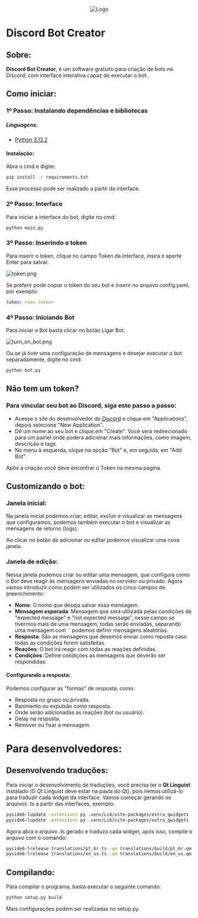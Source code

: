 <p align="center">
  <img src="source/icons/icon.svg" alt="Logo">
</p>

# Discord Bot Creator

## Sobre:

**Discord Bot Creator**, é um software gratuito para criação de bots no Discord, com interface interativa capaz
de executar o bot.

## Como iniciar:

### 1º Passo: Instalando dependências e bibliotecas

##### Linguagens:

* [Python 3.13.2](https://www.python.org/downloads/release/python-3132/)

#### Instalação:

Abra o cmd e digite:

```bash
pip install -r requirements.txt
```

Esse processo pode ser realizado a partir da interface.

### 2º Passo: Interface

Para iniciar a interface do bot, digite no cmd:

```bash
python main.py
```

### 3º Passo: Inserindo o token

Para inserir o token, clique no campo Token da interface, insira e aperte Enter para salvar.

![token.png](source/images/token.png)

Se preferir pode copiar o token do seu bot e inserir no arquivo config.yaml, por exemplo:

```yaml
token: <seu token>
```

### 4º Passo: Iniciando Bot

Para iniciar o Bot basta clicar no botão Ligar Bot:

![turn_on_bot.png](source/images/turn_on_bot.png)

Ou se já tiver uma configuração de mensagens e desejar executar o bot separadamente, digite no cmd:

```bash
python bot.py
```

## Não tem um token?

### Para vincular seu bot ao Discord, siga este passo a passo:

* Acesse o site do desenvolvedor do [Discord](https://discord.com/developers) e clique em "Applications", 
  depois selecione "New Application".
* Dê um nome ao seu bot e clique em "Create". Você será redirecionado para um painel onde poderá adicionar mais 
  informações, como imagem, descrição e tags.
* No menu à esquerda, clique na opção "Bot" e, em seguida, em "Add Bot".

Após a criação você deve encontrar o Token na mesma pagina.

## Customizando o bot:

### Janela inicial:

Na janela inicial podemos criar, editar, excluir e visualizar as mensagens que configuramos,
podemos também executar o bot e visualizar as mensagens de retorno (logs).

Ao clicar no botão de adicionar ou editar podemos visualizar uma nova janela.

### Janela de edição:

Nessa janela podemos criar ou editar uma mensagem, que configura como o Bot deve reagir às mensagens enviadas no
servidor ou privado. Agora vamos introduzir como podem ser utilizados os cinco campos de preenchimento:

* **Nome**: O nome que deseja salvar essa mensagem.
* **Mensagem esperada**: Mensagem que será utilizada pelas condições de "expected message" e "not expected message", nesse
  campo se tivermos mais de uma mensagem, todas serão enviadas, separando uma mensagem com ¨ podemos definir mensagens
  aleatórias.
* **Resposta**: São as mensagens que devemos enviar como reposta caso todas as condições forem satisfeitas.
* **Reações**: O bot irá reagir com todas as reações definidas.
* **Condições**: Define condições as mensagens que deverão ser respondidas.

#### Configurando a resposta:

Podemos configurar as "formas" de resposta, como:

* Resposta no grupo ou privada.
* Banimento ou expulsão como resposta.
* Onde serão adicionadas as reações (bot ou usuário).
* Delay na resposta.
* Remover ou fixar a mensagem.

# Para desenvolvedores:

## Desenvolvendo traduções:

Para iniciar o desenvolvimento de traduções, você precisa ter o **Qt Linguist** instalado (O Qt Linguist deve estar na 
pasta do Qt), pois iremos utilizá-lo para traduzir cada widget da interface.
Vamos começar gerando os arquivos .ts a partir das interfaces, exemplo:
    
```bash
pyside6-lupdate -extensions py .venv/Lib/site-packages/extra_qwidgets ./views ./controllers ./core -ts translations/pt_br.ts 
pyside6-lupdate -extensions py .venv/Lib/site-packages/extra_qwidgets ./views ./controllers ./core -ts translations/en_us.ts
```

Agora abra o arquivo .ts gerado e traduza cada widget, após isso, compile o arquivo com o comando:

```bash
pyside6-lrelease translations/pt_br.ts -qm translations/build/pt_br.qm
pyside6-lrelease translations/en_us.ts -qm translations/build/en_us.qm
```

## Compilando:

Para compilar o programa, basta executar o seguinte comando:
```bash
python setup.py build
```
Mais configurações podem ser realizadas no setup.py.